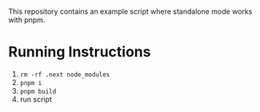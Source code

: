 This repository contains an example script where standalone mode works with pnpm.

# Running Instructions

1. `rm -rf .next node_modules`
2. `pnpm i`
3. `pnpm build`
4. run script
